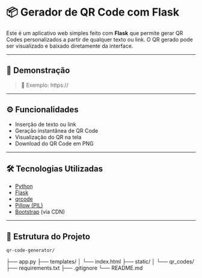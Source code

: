 # 📦 Gerador de QR Code com Flask

Este é um aplicativo web simples feito com **Flask** que permite gerar QR Codes personalizados a partir de qualquer texto ou link. O QR gerado pode ser visualizado e baixado diretamente da interface.

---

## 🚀 Demonstração

> 
> 
> 🔗 Exemplo: https://

---

## ⚙️ Funcionalidades

- Inserção de texto ou link
- Geração instantânea de QR Code
- Visualização do QR na tela
- Download do QR Code em PNG

---

## 🛠️ Tecnologias Utilizadas

- [Python](https://www.python.org/)
- [Flask](https://flask.palletsprojects.com/)
- [qrcode](https://pypi.org/project/qrcode/)
- [Pillow (PIL)](https://python-pillow.org/)
- [Bootstrap](https://getbootstrap.com/) (via CDN)

---

## 📂 Estrutura do Projeto
    qr-code-generator/
├── app.py
├── templates/
│ └── index.html
├── static/
│ └── qr_codes/
├── requirements.txt
├── .gitignore
└── README.md

